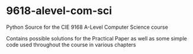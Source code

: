 # 9618-alevel-com-sci
Python Source for the CIE 9168 A-Level Computer Science course

Contains possible solutions for the Practical Paper as well as some simple code used throughout the course in various chapters
